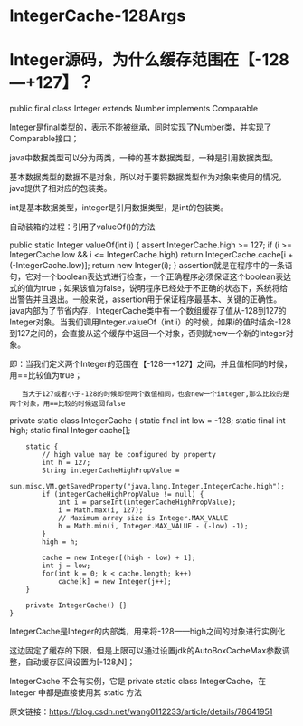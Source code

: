 # IntegerCache-128Args

# Integer源码，为什么缓存范围在【-128—+127】？

public final class Integer extends Number implements Comparable<Integer>
 

Integer是final类型的，表示不能被继承，同时实现了Number类，并实现了Comparable接口；

 

 

java中数据类型可以分为两类，一种的基本数据类型，一种是引用数据类型。

基本数据类型的数据不是对象，所以对于要将数据类型作为对象来使用的情况，java提供了相对应的包装类。

int是基本数据类型，integer是引用数据类型，是int的包装类。

自动装箱的过程：引用了valueOf()的方法

 

 public static Integer valueOf(int i) {
        assert IntegerCache.high >= 127;
        if (i >= IntegerCache.low && i <= IntegerCache.high)
            return IntegerCache.cache[i + (-IntegerCache.low)];
        return new Integer(i);
    }
assertion就是在程序中的一条语句，它对一个boolean表达式进行检查，一个正确程序必须保证这个boolean表达式的值为true；如果该值为false，说明程序已经处于不正确的状态下，系统将给出警告并且退出。一般来说，assertion用于保证程序最基本、关键的正确性。
java内部为了节省内存，IntegerCache类中有一个数组缓存了值从-128到127的Integer对象。当我们调用Integer.valueOf（int i）的时候，如果i的值时结余-128到127之间的，会直接从这个缓存中返回一个对象，否则就new一个新的Integer对象。

 

即：当我们定义两个Integer的范围在【-128—+127】之间，并且值相同的时候，用==比较值为true；

       当大于127或者小于-128的时候即使两个数值相同，也会new一个integer,那么比较的是两个对象，用==比较的时候返回false

 

  private static class IntegerCache {
        static final int low = -128;
        static final int high;
        static final Integer cache[];
 
        static {
            // high value may be configured by property
            int h = 127;
            String integerCacheHighPropValue =
                sun.misc.VM.getSavedProperty("java.lang.Integer.IntegerCache.high");
            if (integerCacheHighPropValue != null) {
                int i = parseInt(integerCacheHighPropValue);
                i = Math.max(i, 127);
                // Maximum array size is Integer.MAX_VALUE
                h = Math.min(i, Integer.MAX_VALUE - (-low) -1);
            }
            high = h;
 
            cache = new Integer[(high - low) + 1];
            int j = low;
            for(int k = 0; k < cache.length; k++)
                cache[k] = new Integer(j++);
        }
 
        private IntegerCache() {}
    }

IntegerCache是Integer的内部类，用来将-128——high之间的对象进行实例化

 

这边固定了缓存的下限，但是上限可以通过设置jdk的AutoBoxCacheMax参数调整，自动缓存区间设置为[-128,N]；

IntegerCache 不会有实例，它是 private static class IntegerCache，在 Integer 中都是直接使用其 static 方法

原文链接：https://blog.csdn.net/wang0112233/article/details/78641951
